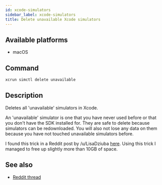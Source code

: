 ```yaml
---
id: xcode-simulators
sidebar_label: xcode-simulators
title: Delete unavailable Xcode simulators
---
```


## Available platforms

- macOS

## Command

```sh
xcrun simctl delete unavailable
```

## Description

Deletes all 'unavailable' simulators in Xcode.

An 'unavailable' simulator is one that you have never used before or that you don't have the SDK installed for.
They are safe to delete because simulators can be redownloaded. You will also not lose any data on them because you have not touched unavailable simulators before.

I found this trick in a Reddit post by /u/LisaDziuba [here](https://www.reddit.com/r/iOSProgramming/comments/9zcwtz/run_xcrun_simctl_delete_unavailableand_get_your/). Using this trick I managed to free up slightly more than 10GB of space.

## See also

- [Reddit thread](https://www.reddit.com/r/iOSProgramming/comments/9zcwtz/run_xcrun_simctl_delete_unavailableand_get_your/)
